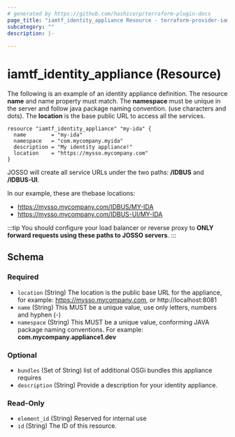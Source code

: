 ```yaml
---
# generated by https://github.com/hashicorp/terraform-plugin-docs
page_title: "iamtf_identity_appliance Resource - terraform-provider-iamtf"
subcategory: ""
description: |-
  
---
```


# iamtf_identity_appliance (Resource)





The following is an example of an identity appliance definition.  The resource **name** and name property must match.  The **namespace** must be unique in the server and follow java package naming convention.  (use characters and dots). The **location** is the base public URL to access all the services.

```
resource "iamtf_identity_appliance" "my-ida" {
  name        = "my-ida"
  namespace   = "com.mycompany.myida"
  description = "My identity appliance!"
  location    = "https://mysso.mycompany.com"
}

```

JOSSO will create all service URLs under the two paths: **/IDBUS** and **/IDBUS-UI**.

In our example, these are thebase locations:

* https://mysso.mycompany.com/IDBUS/MY-IDA
* https://mysso.mycompany.com/IDBUS-UI/MY-IDA

:::tip
You should configure your load balancer or reverse proxy to **ONLY forward requests using these paths to JOSSO servers**.
:::
<!-- schema generated by tfplugindocs -->
## Schema

### Required

- `location` (String) The location is the public base URL for the appliance, for example: https://mysso.mycompany.com, or http://localhost:8081
- `name` (String) This MUST be a unique value, use only letters, numbers and hyphen (-)
- `namespace` (String) This MUST be a unique value, conforming JAVA package naming conventions. For example: **com.mycompany.appliance1.dev**

### Optional

- `bundles` (Set of String) list of additional OSGi bundles this appliance requires
- `description` (String) Provide a description for your identity appliance.

### Read-Only

- `element_id` (String) Reserved for internal use
- `id` (String) The ID of this resource.


